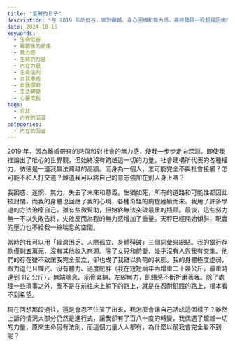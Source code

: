 ```yaml
---
title: "苦難的日子"
description: "在 2019 年的低谷，面對離婚、身心困境和無力感，最終發現一股超越困境的內在力量，並探索生命轉變的過程。"
date: 2024-10-16
keywords:
  - 生命低谷
  - 離婚後的悲傷
  - 無力感
  - 生命的力量
  - 內在力量
  - 生命法則
  - 自我療癒
  - 自我探索
  - 生活轉變
  - 心靈成長
tags: 
  - 日誌
  - 內在的回音
categories:
  - 內在的回音
---
```


2019 年，因為離婚帶來的悲傷和對社會的無力感，使我一步步走向深淵。即使我推論出了唯心的世界觀，但始終沒有跨越這一切的力量。社會建構所代表的各種權力，彷彿是一道我無法跨越的高牆。而身為一個人，怎可能完全不與社會接觸？怎可能不和人打交道？難道我可以將自己的意志強加在別人身上嗎？

我困惑、迷惘、無力，失去了未來和意義。生猶如死，所有的道路和可能性都因此被封閉，而我的身體也回應了我的心境，各種奇怪的病症陸續而來。我用了許多學過的方法治療自己，雖有些微幫助，但始終無法突破最重的瓶頸。最後，這些努力無一不以失敗告終，失敗反而為我的無力感增加了重量。天秤已經開始傾斜，現實的壓力也不給我一絲喘息的空間。

當時的我可以用「經濟困乏、人際孤立、身體殘破」三個詞彙來總結。我的銀行存款僅剩五萬元，沒有其他收入來源。除了女兒和前妻，幾乎沒有人與我有交集。他們的存在雖不致讓我完全孤立，卻也成了我難以負荷的狀態。我的身體極度虛弱，眼力退化且懼光、沒有體力、過度肥胖（我在短短兩年內增重二十幾公斤，最重時達到 112 公斤），無端喘息、筋骨緊繃、左腳無力，飢餓感不斷折磨著我。除了處理一些瑣事之外，我不是在前往床上躺下的路上，就是在忍耐飢餓的路上，根本看不到希望。

現在回想那段過往，還是會忍不住笑了出來，我怎麼會讓自己活成這個樣子？雖然上訴的情況大部分仍然是進行式，讓我卻有了百八十度的轉變，我偶遇了超越一切的力量，原來生命另有法則，而這個力量人人都有，為什麼以前我會完全看不到呢？

